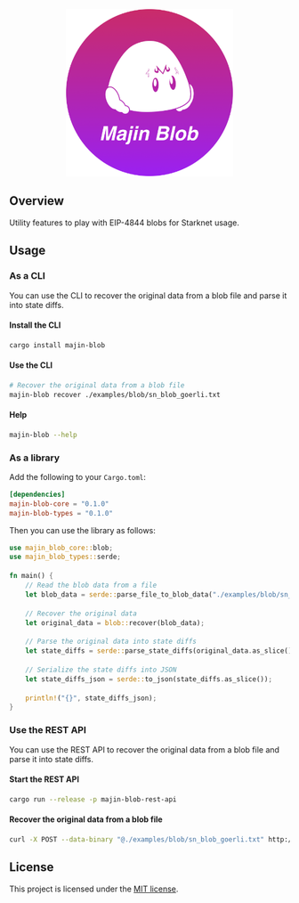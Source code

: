 <div align="center">
  <img src="docs/logo/logo - gradient bg.png" height="300"/>
</div>

## Overview

Utility features to play with EIP-4844 blobs for Starknet usage.

## Usage

### As a CLI

You can use the CLI to recover the original data from a blob file and parse it into state diffs.

#### Install the CLI

```sh
cargo install majin-blob
```

#### Use the CLI

```sh
# Recover the original data from a blob file
majin-blob recover ./examples/blob/sn_blob_goerli.txt
```

#### Help

```sh
majin-blob --help
```

### As a library

Add the following to your `Cargo.toml`:

```toml
[dependencies]
majin-blob-core = "0.1.0"
majin-blob-types = "0.1.0"
```

Then you can use the library as follows:

```rust
use majin_blob_core::blob;
use majin_blob_types::serde;

fn main() {
    // Read the blob data from a file
    let blob_data = serde::parse_file_to_blob_data("./examples/blob/sn_blob_goerli.txt");

    // Recover the original data
    let original_data = blob::recover(blob_data);

    // Parse the original data into state diffs
    let state_diffs = serde::parse_state_diffs(original_data.as_slice());

    // Serialize the state diffs into JSON
    let state_diffs_json = serde::to_json(state_diffs.as_slice());

    println!("{}", state_diffs_json);
}
```

### Use the REST API

You can use the REST API to recover the original data from a blob file and parse it into state diffs.

#### Start the REST API

```sh
cargo run --release -p majin-blob-rest-api
```

#### Recover the original data from a blob file

```sh
curl -X POST --data-binary "@./examples/blob/sn_blob_goerli.txt" http://127.0.0.1:3030/blob
```

## License

This project is licensed under the [MIT license](LICENSE).

